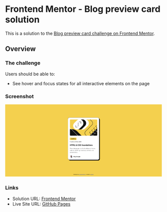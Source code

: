 # Frontend Mentor - Blog preview card solution

This is a solution to the [Blog preview card challenge on Frontend Mentor](https://www.frontendmentor.io/challenges/blog-preview-card-ckPaj01IcS).

## Overview

### The challenge

Users should be able to:

- See hover and focus states for all interactive elements on the page

### Screenshot

![](./screenshot.png)

### Links

- Solution URL: [Frontend Mentor](https://www.frontendmentor.io/solutions/blog-preview-card-with-dynamic-font-sizes-and-flexbox-qeDJKWmTNJ)
- Live Site URL: [GitHub Pages](https://lowkkid.github.io/frontendmentor-blog-preview-card/)
